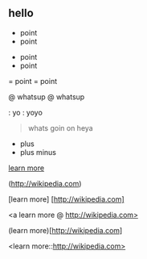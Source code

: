 ## hello

- point
- point

* point
* point

= point
= point

@ whatsup
@ whatsup

: yo
: yoyo

> whats goin on
> heya

+ plus 
+ plus minus

[learn more](http://wikipedia.com)

<learn more>(http://wikipedia.com)

[learn more] [http://wikipedia.com]

<a learn more @ http://wikipedia.com>

(learn more)[http://wikipedia.com]

<learn more::http://wikipedia.com>
